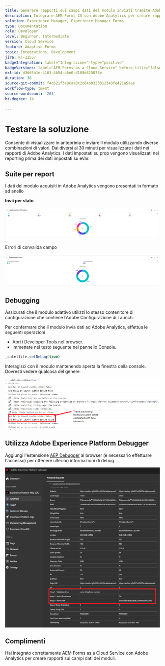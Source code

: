 ```yaml
---
title: Generare rapporti sui campi dati del modulo inviati tramite Adobe Analytics
description: Integrare AEM Forms CS con Adobe Analytics per creare rapporti sui campi dati dei moduli
solution: Experience Manager, Experience Manager Forms
type: Documentation
role: Developer
level: Beginner, Intermediate
version: Cloud Service
feature: Adaptive Forms
topic: Integrations, Development
jira: KT-12557
badgeIntegration: label="Integrazione" type="positive"
badgeVersions: label="AEM Forms as a Cloud Service" before-title="false"
exl-id: 43665a1e-4101-4b54-a6e0-d189e825073e
duration: 38
source-git-commit: f4c621f3a9caa8c2c64b8323312343fe421a5aee
workflow-type: tm+mt
source-wordcount: '203'
ht-degree: 1%

---
```


# Testare la soluzione

Consente di visualizzare in anteprima e inviare il modulo utilizzando diverse combinazioni di valori. Dai diversi ai 30 minuti per visualizzare i dati nei rapporti di Adobe Analytics. I dati impostati su prop vengono visualizzati nel reporting prima dei dati impostati su eVar.

## Suite per report

I dati del modulo acquisiti in Adobe Analytics vengono presentati in formato ad anello

**Invii per stato**

![applicantsbystate](assets/donut.png)

Errori di convalida campo

![errore-convalida-campo](assets/donut-field-validation.png)

## Debugging

Assicurati che il modulo adattivo utilizzi lo stesso contenitore di configurazione che contiene l’Adobe Configurazione di Launch.

Per confermare che il modulo invia dati ad Adobe Analytics, effettua le seguenti operazioni

* Apri i Developer Tools nel browser.
* Immettete nel testo seguente nel pannello Console.

```javascript
_satellite.setDebug(true)
```

Interagisci con il modulo mantenendo aperta la finestra della console. Dovresti vedere qualcosa del genere

![console-debug](assets/debug.png)

## Utilizza Adobe Experience Platform Debugger

Aggiungi l&#39;estensione [AEP Debugger](https://experienceleague.adobe.com/docs/experience-platform/debugger/home.html) al browser (è necessario effettuare l&#39;accesso) per ottenere ulteriori informazioni di debug

![platform-debugger](assets/platform-debugger.png)

## Complimenti

Hai integrato correttamente AEM Forms as a Cloud Service con Adobe Analytics per creare rapporti sui campi dati dei moduli.